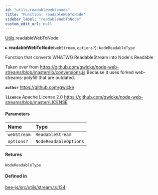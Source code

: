 ```yaml
---
id: "utils.readablewebtonode"
title: "Function: readableWebToNode"
sidebar_label: "readableWebToNode"
custom_edit_url: null
---
```


[Utils](../modules/utils.md).readableWebToNode

▸ **readableWebToNode**(`webStream`, `options?`): `NodeReadableType`

Function that converts WHATWG ReadableStream into Node's Readable

Taken over from https://github.com/gwicke/node-web-streams/blob/master/lib/conversions.js
Because it uses forked web-streams-polyfill that are outdated.

**`author`** https://github.com/gwicke

**`licence`** Apache License 2.0 https://github.com/gwicke/node-web-streams/blob/master/LICENSE

#### Parameters

| Name | Type |
| :------ | :------ |
| `webStream` | `ReadableStream` |
| `options?` | `NodeReadableOptions` |

#### Returns

`NodeReadableType`

#### Defined in

[bee-js/src/utils/stream.ts:134](https://github.com/ethersphere/bee-js/blob/5b112bf/src/utils/stream.ts#L134)
